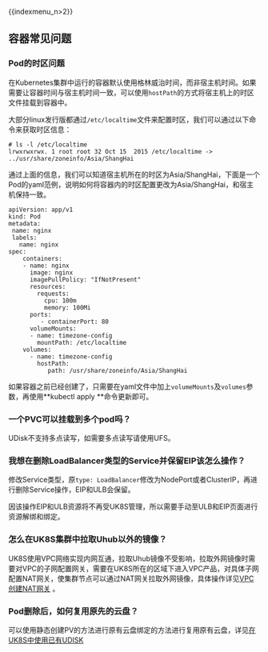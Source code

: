 {{indexmenu_n>2}}

## 容器常见问题

### Pod的时区问题

在Kubernetes集群中运行的容器默认使用格林威治时间，而非宿主机时间。如果需要让容器时间与宿主机时间一致，可以使用`hostPath`的方式将宿主机上的时区文件挂载到容器中。

大部分linux发行版都通过`/etc/localtime`文件来配置时区，我们可以通过以下命令来获取时区信息：

```
# ls -l /etc/localtime
lrwxrwxrwx. 1 root root 32 Oct 15  2015 /etc/localtime -> ../usr/share/zoneinfo/Asia/ShangHai
```

通过上面的信息，我们可以知道宿主机所在的时区为Asia/ShangHai，下面是一个Pod的yaml范例，说明如何将容器内的时区配置更改为Asia/ShangHai，和宿主机保持一致。

```
apiVersion: app/v1
kind: Pod
metadata:
 name: nginx
 labels:
   name: nginx
spec:
    containers:
    - name: nginx
      image: nginx
      imagePullPolicy: "IfNotPresent"
      resources:
        requests:
          cpu: 100m
          memory: 100Mi
      ports:
         - containerPort: 80
      volumeMounts:
      - name: timezone-config
        mountPath: /etc/localtime
    volumes:
      - name: timezone-config
        hostPath:
           path: /usr/share/zoneinfo/Asia/ShangHai
```
如果容器之前已经创建了，只需要在yaml文件中加上`volumeMounts`及`volumes`参数，再使用**kubectl apply **命令更新即可。

### 一个PVC可以挂载到多个pod吗？
UDisk不支持多点读写，如需要多点读写请使用UFS。

### 我想在删除LoadBalancer类型的Service并保留EIP该怎么操作？

修改Service类型，原`type: LoadBalancer`修改为NodePort或者ClusterIP，再进行删除Service操作，EIP和ULB会保留。

因该操作EIP和ULB资源将不再受UK8S管理，所以需要手动至ULB和EIP页面进行资源解绑和绑定。

### 怎么在UK8S集群中拉取Uhub以外的镜像？

UK8S使用VPC网络实现内网互通，拉取Uhub镜像不受影响，拉取外网镜像时需要对VPC的子网配置网关，需要在UK8S所在的区域下进入VPC产品，对具体子网配置NAT网关，使集群节点可以通过NAT网关拉取外网镜像，具体操作详见[VPC创建NAT网关](/network/vpc/briefguide/step4)
。

### Pod删除后，如何复用原先的云盘？

可以使用静态创建PV的方法进行原有云盘绑定的方法进行复用原有云盘，详见[在UK8S中使用已有UDISK]((/compute/uk8s/volume/statusudisk)
)
